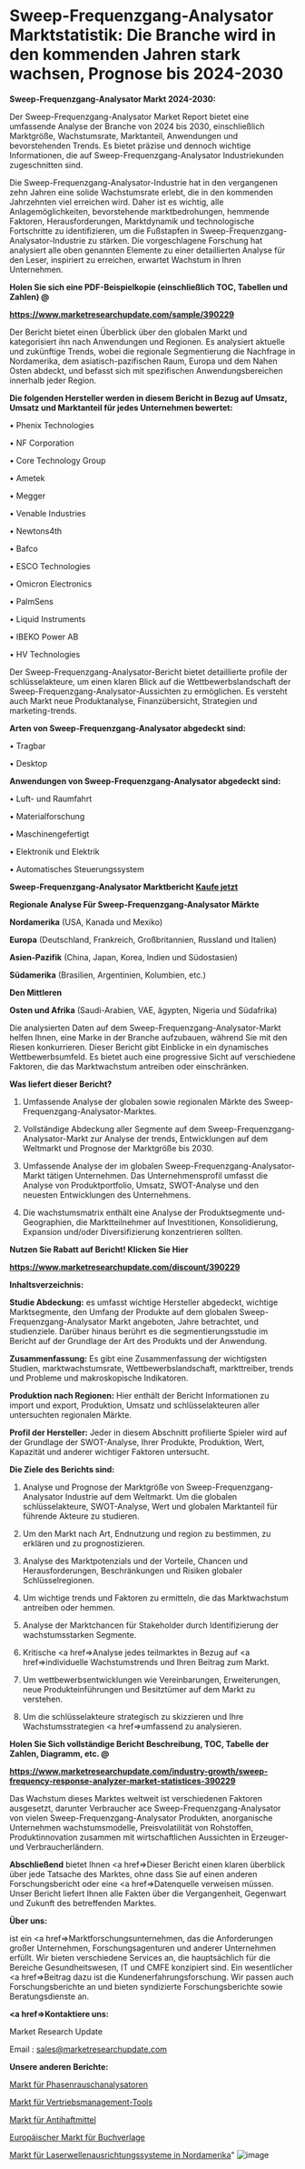 # Sweep-Frequenzgang-Analysator Marktstatistik: Die Branche wird in den kommenden Jahren stark wachsen, Prognose bis 2024-2030

<strong>Sweep-Frequenzgang-Analysator Markt 2024-2030:</strong>

Der Sweep-Frequenzgang-Analysator Market Report bietet eine umfassende Analyse der Branche von 2024 bis 2030, einschließlich Marktgröße, Wachstumsrate, Marktanteil, Anwendungen und bevorstehenden Trends. Es bietet präzise und dennoch wichtige Informationen, die auf Sweep-Frequenzgang-Analysator Industriekunden zugeschnitten sind.

Die Sweep-Frequenzgang-Analysator-Industrie hat in den vergangenen zehn Jahren eine solide Wachstumsrate erlebt, die in den kommenden Jahrzehnten viel erreichen wird. Daher ist es wichtig, alle Anlagemöglichkeiten, bevorstehende marktbedrohungen, hemmende Faktoren, Herausforderungen, Marktdynamik und technologische Fortschritte zu identifizieren, um die Fußstapfen in Sweep-Frequenzgang-Analysator-Industrie zu stärken. Die vorgeschlagene Forschung hat analysiert alle oben genannten Elemente zu einer detaillierten Analyse für den Leser, inspiriert zu erreichen, erwartet Wachstum in Ihren Unternehmen.



<strong>Holen Sie sich eine PDF-Beispielkopie (einschließlich TOC, Tabellen und Zahlen) @
</strong>

<strong><a href=https://www.marketresearchupdate.com/sample/390229>

<strong>https://www.marketresearchupdate.com/sample/390229</u></font></a></strong></strong>

Der Bericht bietet einen Überblick über den globalen Markt und kategorisiert ihn nach Anwendungen und Regionen. Es analysiert aktuelle und zukünftige Trends, wobei die regionale Segmentierung die Nachfrage in Nordamerika, dem asiatisch-pazifischen Raum, Europa und dem Nahen Osten abdeckt, und befasst sich mit spezifischen Anwendungsbereichen innerhalb jeder Region.



<strong>Die folgenden Hersteller werden in diesem Bericht in Bezug auf Umsatz, Umsatz und Marktanteil für jedes Unternehmen bewertet:</strong>

• Phenix Technologies

• NF Corporation

• Core Technology Group

• Ametek

• Megger

• Venable Industries

• Newtons4th

• Bafco

• ESCO Technologies

• Omicron Electronics

• PalmSens

• Liquid Instruments

• IBEKO Power AB

• HV Technologies

Der Sweep-Frequenzgang-Analysator-Bericht bietet detaillierte profile der schlüsselakteure, um einen klaren Blick auf die Wettbewerbslandschaft der Sweep-Frequenzgang-Analysator-Aussichten zu ermöglichen. Es versteht auch Markt neue Produktanalyse, Finanzübersicht, Strategien und marketing-trends.



<strong>Arten von Sweep-Frequenzgang-Analysator abgedeckt sind:</strong>

• Tragbar

• Desktop



<strong>Anwendungen von Sweep-Frequenzgang-Analysator abgedeckt sind:</strong>

• Luft- und Raumfahrt

• Materialforschung

• Maschinengefertigt

• Elektronik und Elektrik

• Automatisches Steuerungssystem



<strong>Sweep-Frequenzgang-Analysator Marktbericht <a href=https://www.marketresearchupdate.com/buynow/390229>Kaufe jetzt</a></strong>



<strong>Regionale Analyse Für Sweep-Frequenzgang-Analysator Märkte</strong>



<strong>Nordamerika</strong> (USA, Kanada und Mexiko)



<strong>Europa</strong> (Deutschland, Frankreich, Großbritannien, Russland und Italien)



<strong>Asien-Pazifik</strong> (China, Japan, Korea, Indien und Südostasien)



<strong>Südamerika</strong> (Brasilien, Argentinien, Kolumbien, etc.)



<strong>Den Mittleren</strong> 

<strong>Osten und Afrika</strong> (Saudi-Arabien, VAE, ägypten, Nigeria und Südafrika)

Die analysierten Daten auf dem Sweep-Frequenzgang-Analysator-Markt helfen Ihnen, eine Marke in der Branche aufzubauen, während Sie mit den Riesen konkurrieren. Dieser Bericht gibt Einblicke in ein dynamisches Wettbewerbsumfeld. Es bietet auch eine progressive Sicht auf verschiedene Faktoren, die das Marktwachstum antreiben oder einschränken.



<strong>Was liefert dieser Bericht?</strong>

1. Umfassende Analyse der globalen sowie regionalen Märkte des Sweep-Frequenzgang-Analysator-Marktes.

2. Vollständige Abdeckung aller Segmente auf dem Sweep-Frequenzgang-Analysator-Markt zur Analyse der trends, Entwicklungen auf dem Weltmarkt und Prognose der Marktgröße bis 2030.

3. Umfassende Analyse der im globalen Sweep-Frequenzgang-Analysator-Markt tätigen Unternehmen. Das Unternehmensprofil umfasst die Analyse von Produktportfolio, Umsatz, SWOT-Analyse und den neuesten Entwicklungen des Unternehmens.

4. Die wachstumsmatrix enthält eine Analyse der Produktsegmente und-Geographien, die Marktteilnehmer auf Investitionen, Konsolidierung, Expansion und/oder Diversifizierung konzentrieren sollten.



<strong>Nutzen Sie Rabatt auf Bericht! Klicken Sie Hier
</strong>

<strong><a href=https://www.marketresearchupdate.com/discount/390229>https://www.marketresearchupdate.com/discount/390229</b></u></font></strong></a>



<strong>Inhaltsverzeichnis:</strong>



<strong>Studie Abdeckung:</strong> es umfasst wichtige Hersteller abgedeckt, wichtige Marktsegmente, den Umfang der Produkte auf dem globalen Sweep-Frequenzgang-Analysator Markt angeboten, Jahre betrachtet, und studienziele. Darüber hinaus berührt es die segmentierungsstudie im Bericht auf der Grundlage der Art des Produkts und der Anwendung.



<strong>Zusammenfassung:</strong> Es gibt eine Zusammenfassung der wichtigsten Studien, marktwachstumsrate, Wettbewerbslandschaft, markttreiber, trends und Probleme und makroskopische Indikatoren.



<strong>Produktion nach Regionen:</strong> Hier enthält der Bericht Informationen zu import und export, Produktion, Umsatz und schlüsselakteuren aller untersuchten regionalen Märkte.



<strong>Profil der Hersteller:</strong> Jeder in diesem Abschnitt profilierte Spieler wird auf der Grundlage der SWOT-Analyse, Ihrer Produkte, Produktion, Wert, Kapazität und anderer wichtiger Faktoren untersucht.



<strong>Die Ziele des Berichts sind:</strong>

1) Analyse und Prognose der Marktgröße von Sweep-Frequenzgang-Analysator Industrie auf dem Weltmarkt.
Um die globalen schlüsselakteure, SWOT-Analyse, Wert und globalen Marktanteil für führende Akteure zu studieren.

2) Um den Markt nach Art, Endnutzung und region zu bestimmen, zu erklären und zu prognostizieren.

3) Analyse des Marktpotenzials und der Vorteile, Chancen und Herausforderungen, Beschränkungen und Risiken globaler Schlüsselregionen.

4) Um wichtige trends und Faktoren zu ermitteln, die das Marktwachstum antreiben oder hemmen.

5) Analyse der Marktchancen für Stakeholder durch Identifizierung der wachstumsstarken Segmente.

6) Kritische <a href=>Analyse</a> jedes teilmarktes in Bezug auf <a href=>individuelle</a> Wachstumstrends und Ihren Beitrag zum Markt.

7) Um wettbewerbsentwicklungen wie Vereinbarungen, Erweiterungen, neue Produkteinführungen und Besitztümer auf dem Markt zu verstehen.

8) Um die schlüsselakteure strategisch zu skizzieren und Ihre Wachstumsstrategien <a href=>umfassend</a> zu analysieren.



<strong>Holen Sie Sich vollständige Bericht Beschreibung, TOC, Tabelle der Zahlen, Diagramm, etc. @ </strong>

<strong><a href=https://www.marketresearchupdate.com/industry-growth/sweep-frequency-response-analyzer-market-statistices-390229>https://www.marketresearchupdate.com/industry-growth/sweep-frequency-response-analyzer-market-statistices-390229</a></font></strong>

Das Wachstum dieses Marktes weltweit ist verschiedenen Faktoren ausgesetzt, darunter Verbraucher ace Sweep-Frequenzgang-Analysator von vielen Sweep-Frequenzgang-Analysator Produkten, anorganische Unternehmen wachstumsmodelle, Preisvolatilität von Rohstoffen, Produktinnovation zusammen mit wirtschaftlichen Aussichten in Erzeuger-und Verbraucherländern.



<strong>Abschließend</strong> bietet Ihnen <a href=>Dieser</a> Bericht einen klaren überblick über jede Tatsache des Marktes, ohne dass Sie auf einen anderen Forschungsbericht oder eine <a href=>Datenquelle</a> verweisen müssen. Unser Bericht liefert Ihnen alle Fakten über die Vergangenheit, Gegenwart und Zukunft des betreffenden Marktes.



<strong>Über uns:</strong>

 ist ein <a href=>Marktfors</a>chungsunternehmen, das die Anforderungen großer Unternehmen, Forschungsagenturen und anderer Unternehmen erfüllt. Wir bieten verschiedene Services an, die hauptsächlich für die Bereiche Gesundheitswesen, IT und CMFE konzipiert sind. Ein wesentlicher <a href=>Beitrag</a> dazu ist die Kundenerfahrungsforschung. Wir passen auch Forschungsberichte an und bieten syndizierte Forschungsberichte sowie Beratungsdienste an.



<strong><a href=>Kontaktiere uns:</a></strong>

Market Research Update

Email : sales@marketresearchupdate.com



<strong>Unsere anderen Berichte:</strong>

<a href=https://www.linkedin.com/pulse/phase-noise-analyzers-market-expected-witness>Markt für Phasenrauschanalysatoren</a>

<a href=https://www.linkedin.com/pulse/sales-management-tools-market-outlooks-2023>Markt für Vertriebsmanagement-Tools</a>

<a href=https://www.linkedin.com/pulse/anti-tack-agents-market-size-emerging-trends>Markt für Antihaftmittel</a>

<a href=https://www.linkedin.com/pulse/europe-book-publishers-market-2023-top-industry>Europäischer Markt für Buchverlage</a>

<a href=https://www.linkedin.com/pulse/north-america-laser-shaft-alignment-system-market-advancing>Markt für Laserwellenausrichtungssysteme in Nordamerika</a>"
![image](https://github.com/Gayatrikarjule/Market-Analysis-361/assets/97346546/69170132-647b-4a49-b48e-a13b99ce00ce)
